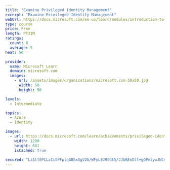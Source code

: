 ```yaml
---
title: "Examine Privileged Identity Management"
excerpt: "Examine Privileged Identity Management"
webUrl: https://docs.microsoft.com/en-us/learn/modules/introduction-to-privileged-identity-management/
type: course
price: Free
length: PT31M
ratings:
  count: 8
  average: 5
heat: 50

provider:
  name: Microsoft Learn
  domain: microsoft.com
  images:
    - url: /assets/images/organizations/microsoft.com-50x50.jpg
      width: 50
      height: 50

levels:
  - Intermediate

topics:
  - Azure
  - Identity

images:
  - url: https://docs.microsoft.com/learn/achievements/privileged-identity-management-social.png
    width: 1280
    height: 641
    isCached: true

secured: "LiSlf8PCLxIi5PFplqG8SxGgV2G/WFyLEJ95Gt5/JJbBEoD7l+gGPmlywJNC4D0G/HZnIw0UkBQdoBk40s1a1U3BJIZIL3dIeIq/RaRstNNQHlJKrnB3EZsApFGBQHYoIRdbwE6eeetQGeRGO0iu8q63KcoUjxBH6qJb4QYQjgjXd9FLympxMykAjNVAaLENjMHEvU2UP88etg1uD6U39PSAiojxsxAaiaNHDHt2UPT+nG25XHeonfOAX0NaS5lPR/Eg6ewxXxYAOyuXJwpLMgQrAAUTEG6VAiUEiEDngU0tseGOgEZpM2eX41UnbV98Q6Xqw2U+gM33SQShA21r5gQT1vDrl5ID9RC96amOIfRAhBjAJZ+Dew0IEmvFQmaxapdIs2zfXRFBLyc4nOvNvZqwxaA1c1gmL/0MKCtgaOc=;j303jraC0wVI35gEDBoihg=="
---
```


